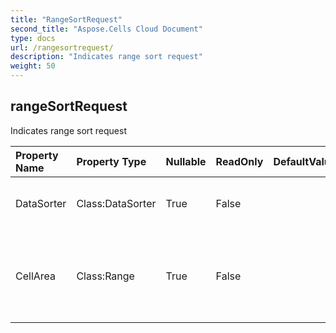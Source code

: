 ```yaml
---
title: "RangeSortRequest"
second_title: "Aspose.Cells Cloud Document"
type: docs
url: /rangesortrequest/
description: "Indicates range sort request"
weight: 50
---
```


## **rangeSortRequest**

Indicates range sort request 

| Property Name | Property Type | Nullable |  ReadOnly | DefaultValue | Description | 
| :- | :- | :- |:- |  :- | :- |
| DataSorter | Class:DataSorter | True |  False |  | Summary description for DataSorter. |  
| CellArea | Class:Range | True |  False |  | Encapsulates the object that represents a range of cells within a spreadsheet. |  

